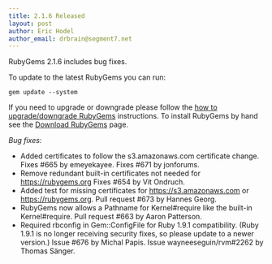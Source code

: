 ```yaml
---
title: 2.1.6 Released
layout: post
author: Eric Hodel
author_email: drbrain@segment7.net
---
```


RubyGems 2.1.6 includes bug fixes.

To update to the latest RubyGems you can run:

    gem update --system

If you need to upgrade or downgrade please follow the [how to upgrade/downgrade
RubyGems][upgrading] instructions.  To install RubyGems by hand see the
[Download RubyGems][download] page.

_Bug fixes:_

* Added certificates to follow the s3.amazonaws.com certificate change.  Fixes #665 by emeyekayee.  Fixes #671 by jonforums.
* Remove redundant built-in certificates not needed for https://rubygems.org Fixes #654 by Vít Ondruch.
* Added test for missing certificates for https://s3.amazonaws.com or https://rubygems.org.  Pull request #673 by Hannes Georg.
* RubyGems now allows a Pathname for Kernel#require like the built-in Kernel#require.  Pull request #663 by Aaron Patterson.
* Required rbconfig in Gem::ConfigFile for Ruby 1.9.1 compatibility.  (Ruby 1.9.1 is no longer receiving security fixes, so please update to a newer version.)  Issue #676 by Michal Papis.  Issue wayneeseguin/rvm#2262 by Thomas Sänger.


[download]: http://rubygems.org/pages/download
[upgrading]: http://docs.seattlerb.org/rubygems/UPGRADING_rdoc.html

